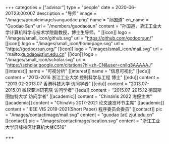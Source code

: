 +++
categories = ["advisor"]
type = "people"
date = 2020-06-20T23:00:00Z
description = "导师"
image = "/images/peopleimage/sunguodao.png"
name = "孙国道"
en_name = "Guodao Sun" 
url = "/members/guodaosun"
content = "孙国道，浙江工业大学计算机科学与技术学院副教授，博士生导师。"
[[icon]]
logo = "/images/small_icon/github.svg"
url = "https://github.com/godoorsun/"
[[icon]]
logo = "/images/small_icon/homepage.svg"
url = "https://godoorsun.org/"
[[icon]]
logo = "/images/small_icon/mail.svg"
url = "mailto:guodao@zjut.edu.cn"
[[icon]]
logo = "/images/small_icon/scholar.svg"
url = "https://scholar.google.com/citations?hl=zh-CN&user=cniIq3AAAAAJ"
[[interest]]
name = "可视分析"
[[interest]]
name = "信息可视化"
[[edu]]
content = "2013-2016 浙江工业大学 控制科学与工程 博士"
[[edu]]
content = "2013.02-2013.07 香港科技大学 访问学者"
[[edu]]
content = "2013.07-2015.01 微软亚洲研究院 访问学者"
[[edu]]
content = "2015.07-2015.12 德国斯图加特大学 访问学者"
[[academic]]
content = "ChinaVis 2022 海报主席"
[[academic]]
content = "ChinaVis 2017-2021 论文速览环节主席"
[[academic]]
content = "IEEE VIS 2019-2021(Short Paper) 程序委员会委员"
[[contact]]
pic = "/images/contactimage/mail.svg"
content = "guodao [at] zjut.edu.cn"
[[contact]]
pic = "/images/contactimage/location.svg"
content = "浙江工业大学屏峰校区计算机大楼C516"

+++